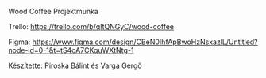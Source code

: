Wood Coffee Projektmunka

Trello: https://trello.com/b/qItQNGyC/wood-coffee

Figma: https://www.figma.com/design/CBeN0IhfApBwoHzNsxazlL/Untitled?node-id=0-1&t=tS4oA7CKquWXtNtg-1

Készítette: Piroska Bálint és Varga Gergő
